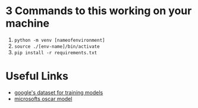 
# 3 Commands to this working on your machine
1. `python -m venv [nameofenvironment]`
2. `source ./[env-name]/bin/activate`
3. `pip install -r requirements.txt`

# Useful Links
- [google's dataset for training models](https://ai.google.com/research/ConceptualCaptions/download)
- [microsofts oscar model](https://github.com/microsoft/Oscar)